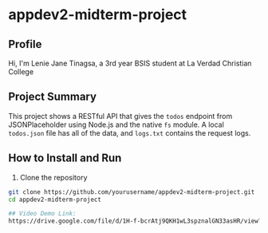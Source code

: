 # appdev2-midterm-project

## Profile
Hi, I'm Lenie Jane Tinagsa, a 3rd year BSIS student at La Verdad Christian College  

## Project Summary
This project shows a RESTful API that gives the `todos` endpoint from JSONPlaceholder using Node.js and the native `fs` module. A local `todos.json` file has all of the data, and `logs.txt` contains the request logs.

## How to Install and Run
1. Clone the repository  
```bash or command line
git clone https://github.com/yourusername/appdev2-midterm-project.git
cd appdev2-midterm-project

## Video Demo Link:
https://drive.google.com/file/d/1H-f-bcrAtj9QKH1wL3spznalGN33asHR/view?usp=sharing
